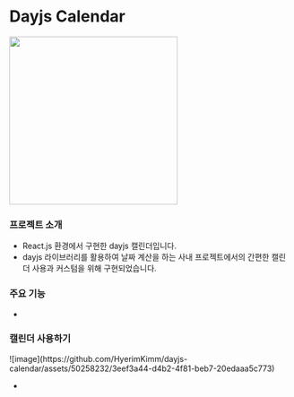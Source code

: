 <h1>Dayjs Calendar</h1>
<img src="https://github.com/HyerimKimm/dayjs-calendar/assets/50258232/f4cc1836-ae00-4ef5-9f64-975692a1b751" width="300px"/>
<h3>프로젝트 소개</h3>
<ul>
  <li>React.js 환경에서 구현한 dayjs 캘린더입니다. </li>
  <li>dayjs 라이브러리를 활용하여 날짜 계산을 하는 사내 프로젝트에서의 간편한 캘린더 사용과 커스텀을 위해 구현되었습니다. </li>
</ul>
<h3>주요 기능</h3>
<ul><li></li></ul>
<h3>캘린더 사용하기</h3>
![image](https://github.com/HyerimKimm/dayjs-calendar/assets/50258232/3eef3a44-d4b2-4f81-beb7-20edaaa5c773)

<ul><li></li></ul>
